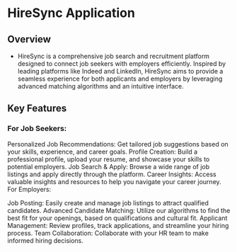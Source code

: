 # HireSync Application

## Overview
- HireSync is a comprehensive job search and recruitment platform designed to connect job seekers with employers efficiently. Inspired by leading platforms like Indeed and LinkedIn, HireSync aims to provide a seamless experience for both applicants and employers by leveraging advanced matching algorithms and an intuitive interface.

## Key Features
 ### For Job Seekers:

Personalized Job Recommendations: Get tailored job suggestions based on your skills, experience, and career goals.
Profile Creation: Build a professional profile, upload your resume, and showcase your skills to potential employers.
Job Search & Apply: Browse a wide range of job listings and apply directly through the platform.
Career Insights: Access valuable insights and resources to help you navigate your career journey.
For Employers:

Job Posting: Easily create and manage job listings to attract qualified candidates.
Advanced Candidate Matching: Utilize our algorithms to find the best fit for your openings, based on qualifications and cultural fit.
Applicant Management: Review profiles, track applications, and streamline your hiring process.
Team Collaboration: Collaborate with your HR team to make informed hiring decisions.
